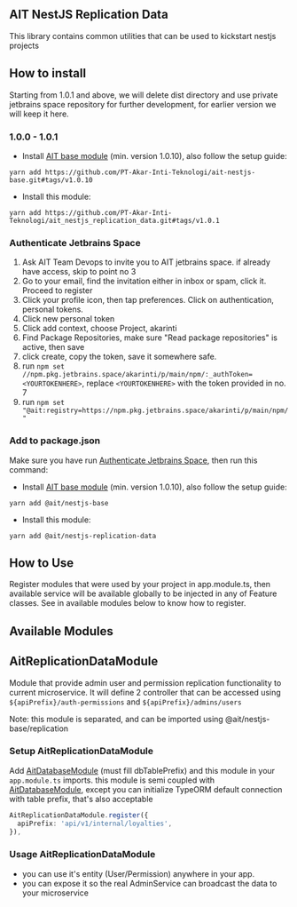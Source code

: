 ## AIT NestJS Replication Data

This library contains common utilities that can be used to kickstart nestjs projects

## How to install

Starting from 1.0.1 and above, we will delete dist directory and use private jetbrains space repository for further development, for earlier version we will keep it here.

### 1.0.0 - 1.0.1

- Install [AIT base module](https://github.com/PT-Akar-Inti-Teknologi/ait_nestjs_base) (min. version 1.0.10), also follow the setup guide:
```
yarn add https://github.com/PT-Akar-Inti-Teknologi/ait-nestjs-base.git#tags/v1.0.10
```
- Install this module:
```
yarn add https://github.com/PT-Akar-Inti-Teknologi/ait_nestjs_replication_data.git#tags/v1.0.1
```

### Authenticate Jetbrains Space

1. Ask AIT Team Devops to invite you to AIT jetbrains space. if already have access, skip to point no 3
2. Go to your email, find the invitation either in inbox or spam, click it. Proceed to register
3. Click your profile icon, then tap preferences. Click on authentication, personal tokens.
4. Click new personal token
5. Click add context, choose Project, akarinti
6. Find Package Repositories, make sure "Read package repositories" is active, then save
7. click create, copy the token, save it somewhere safe.
8. run `npm set //npm.pkg.jetbrains.space/akarinti/p/main/npm/:_authToken=<YOURTOKENHERE>`, replace `<YOURTOKENHERE>` with the token provided in no. 7
9. run `npm set "@ait:registry=https://npm.pkg.jetbrains.space/akarinti/p/main/npm/"`

### Add to package.json
Make sure you have run [Authenticate Jetbrains Space](#authenticate-jetbrains-space), then run this command:

- Install [AIT base module](https://github.com/PT-Akar-Inti-Teknologi/ait_nestjs_base) (min. version 1.0.10), also follow the setup guide:
```
yarn add @ait/nestjs-base
```
- Install this module:
```
yarn add @ait/nestjs-replication-data
```

## How to Use

Register modules that were used by your project in app.module.ts, then available service will be available globally to be injected in any of Feature classes. See in available modules below to know how to register.

## Available Modules

## AitReplicationDataModule

Module that provide admin user and permission replication functionality to current microservice. It will define 2 controller that can be accessed using `${apiPrefix}/auth-permissions` and `${apiPrefix}/admins/users`

Note: this module is separated, and can be imported using @ait/nestjs-base/replication

### Setup AitReplicationDataModule

Add [AitDatabaseModule](#aitdatabasemodule) (must fill dbTablePrefix) and this module in your `app.module.ts` imports. this module is semi coupled with [AitDatabaseModule](#aitdatabasemodule), except you can initialize TypeORM default connection with table prefix, that's also acceptable

```ts
AitReplicationDataModule.register({
  apiPrefix: 'api/v1/internal/loyalties',
}),
```

### Usage AitReplicationDataModule

- you can use it's entity (User/Permission) anywhere in your app.
- you can expose it so the real AdminService can broadcast the data to your microservice